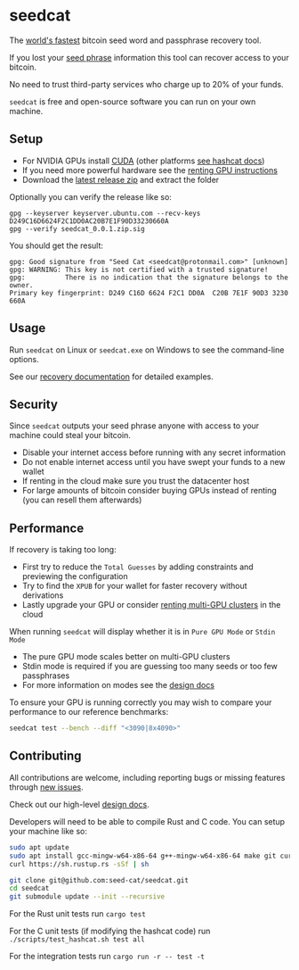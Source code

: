 # seedcat
The [world's fastest](docs/design.md#benchmarks) bitcoin seed word and passphrase recovery tool.

If you lost your [seed phrase](https://en.bitcoin.it/wiki/Seed_phrase) information this tool can recover access to your bitcoin.

No need to trust third-party services who charge up to 20% of your funds.

`seedcat` is free and open-source software you can run on your own machine.

## Setup

- For NVIDIA GPUs install [CUDA](https://developer.nvidia.com/cuda-downloads) (other platforms [see hashcat docs](https://hashcat.net/hashcat/))
- If you need more powerful hardware see the [renting GPU instructions](docs/renting.md)
- Download the [latest release zip](https://github.com/seed-cat/seedcat/releases) and extract the folder

Optionally you can verify the release like so:
```
gpg --keyserver keyserver.ubuntu.com --recv-keys D249C16D6624F2C1DD0AC20B7E1F90D33230660A
gpg --verify seedcat_0.0.1.zip.sig
```

You should get the result:
```
gpg: Good signature from "Seed Cat <seedcat@protonmail.com>" [unknown]
gpg: WARNING: This key is not certified with a trusted signature!
gpg:          There is no indication that the signature belongs to the owner.
Primary key fingerprint: D249 C16D 6624 F2C1 DD0A  C20B 7E1F 90D3 3230 660A
```

## Usage
Run `seedcat` on Linux or `seedcat.exe` on Windows to see the command-line options.

See our [recovery documentation](docs/recovery.md) for detailed examples.

## Security
Since `seedcat` outputs your seed phrase anyone with access to your machine could steal your bitcoin.
- Disable your internet access before running with any secret information
- Do not enable internet access until you have swept your funds to a new wallet
- If renting in the cloud make sure you trust the datacenter host
- For large amounts of bitcoin consider buying GPUs instead of renting (you can resell them afterwards)

## Performance
If recovery is taking too long:
- First try to reduce the `Total Guesses` by adding constraints and previewing the configuration
- Try to find the `XPUB` for your wallet for faster recovery without derivations
- Lastly upgrade your GPU or consider [renting multi-GPU clusters](docs/renting.md) in the cloud

When running `seedcat` will display whether it is in `Pure GPU Mode` or `Stdin Mode`
- The pure GPU mode scales better on multi-GPU clusters
- Stdin mode is required if you are guessing too many seeds or too few passphrases
- For more information on modes see the [design docs](docs/design.md#seedcat-frontend)

To ensure your GPU is running correctly you may wish to compare your performance to our reference benchmarks:
```bash
seedcat test --bench --diff "<3090|8x4090>"
```

## Contributing
All contributions are welcome, including reporting bugs or missing features through [new issues](https://github.com/seed-cat/seedcat/issues).

Check out our high-level [design docs](docs/design.md).

Developers will need to be able to compile Rust and C code.  You can setup your machine like so:

```bash
sudo apt update
sudo apt install gcc-mingw-w64-x86-64 g++-mingw-w64-x86-64 make git curl
curl https://sh.rustup.rs -sSf | sh

git clone git@github.com:seed-cat/seedcat.git
cd seedcat
git submodule update --init --recursive
```

For the Rust unit tests run `cargo test`

For the C unit tests (if modifying the hashcat code) run `./scripts/test_hashcat.sh test all`

For the integration tests run `cargo run -r -- test -t`